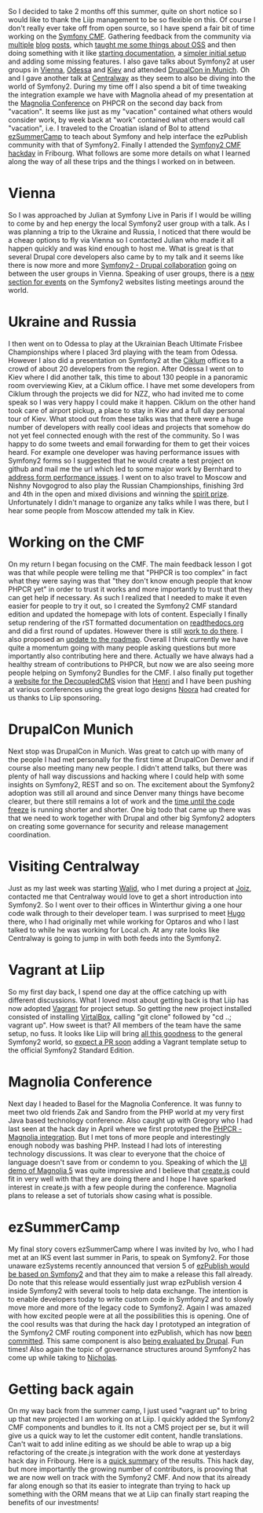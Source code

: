 So I decided to take 2 months off this summer, quite on short notice so I would like to thank the Liip management to be so flexible on this. Of course I don't really ever take off from open source, so I have spend a fair bit of time working on the [Symfony CMF](http://cmf.symfony.com). Gathering feedback from the community via [multiple](http://pooteeweet.org/blog/2123) [blog](http://pooteeweet.org/blog/2129) [posts](http://pooteeweet.org/blog/2146), which [taught me some things about OSS](http://pooteeweet.org/blog/2151) and then doing something with it like [starting documentation](http://symfony-cmf.readthedocs.org/en/latest/index.html), a [simpler initial setup](https://github.com/symfony-cmf/symfony-cmf-standard) and adding some missing features. I also gave talks about Symfony2 at user groups in [Vienna](http://www.meetup.com/sfugvienna/events/69963632/), [Odessa](http://www.ciklum.com/join/community/explore-symfony2-code-odessa/) and [Kiev](http://www.ciklum.com/join/community/explore-symfony2-code/) and attended [DrupalCon in Munich](http://munich2012.drupal.org). Oh and I gave another talk at [Centralway](http://centralway.ch) as they seem to also be diving into the world of Symfony2. During my time off I also spend a bit of time tweaking the integration example we have with Magnolia ahead of my presentation at the [Magnolia Conference](http://www.magnolia-cms.com/community/magnolia-conference.html) on PHPCR on the second day back from "vacation". It seems like just as my "vacation" contained what others would consider work, by week back at "work" contained what others would call "vacation", i.e. I traveled to the Croatian island of Bol to attend [ezSummerCamp](http://ezsummercamp.com) to teach about Symfony and help interface the ezPublish community with that of Symfony2. Finally I attended the [Symfony2 CMF hackday](http://rocketlab.liip.ch/event/symfony_cmf_hackday_september) in Fribourg. What follows are some more details on what I learned along the way of all these trips and the things I worked on in between.

Vienna
======

So I was approached by Julian at Symfony Live in Paris if I would be willing to come by and hep energy the local Symfony2 user group with a talk. As I was planning a trip to the Ukraine and Russia, I noticed that there would be a cheap options to fly via Vienna so I contacted Julian who made it all happen quickly and was kind enough to host me. What is great is that several Drupal core developers also came by to my talk and it seems like there is now more and more [Symfony2 - Drupal collaboration](http://groups.drupal.org/node/243968) going on between the user groups in Vienna. Speaking of user groups, there is a [new section for events](http://symfony.com/events/) on the Symfony2 websites listing meetings around the world.

Ukraine and Russia
==================

I then went on to Odessa to play at the Ukrainian Beach Ultimate Frisbee Championships where I placed 3rd playing with the team from Odessa. However I also did a presentation on Symfony2 at the [Ciklum](http://ciklum.com) offices to a crowd of about 20 developers from the region. After Odessa I went on to Kiev where I did another talk, this time to about 130 people in a panoramic room overviewing Kiev, at a Ciklum office. I have met some developers from Ciklum through the projects we did for NZZ, who had invited me to come speak so I was very happy I could make it happen. Ciklum on the other hand took care of airport pickup, a place to stay in Kiev and a full day personal tour of Kiev. What stood out from these talks was that there were a huge number of developers with really cool ideas and projects that somehow do not yet feel connected enough with the rest of the community. So I was happy to do some tweets and email forwarding for them to get their voices heard. For example one developer was having performance issues with Symfony2 forms so I suggested that he would create a test project on github and mail me the url which led to some major work by Bernhard to [address form performance issues](http://symfony.com/blog/symfony-2-1-0-beta4-released). I went on to also travel to Moscow and Nishny Novgogrod to also play the Russian Championships, finishing 3rd and 4th in the open and mixed divisions and winning the [spirit prize](http://en.wikipedia.org/wiki/Ultimate_frisbee#Spirit_of_the_Game). Unfortunately I didn't manage to organize any talks while I was there, but I hear some people from Moscow attended my talk in Kiev.

Working on the CMF
==================

On my return I began focusing on the CMF. The main feedback lesson I got was that while people were telling me that "PHPCR is too complex" in fact what they were saying was that "they don't know enough people that know PHPCR yet" in order to trust it works and more importantly to trust that they can get help if necessary. As such I realized that I needed to make it even easier for people to try it out, so I created the Symfony2 CMF standard edition and updated the homepage with lots of content. Especially I finally setup rendering of the rST formatted documentation on [readthedocs.org](http://readthedocs.org) and did a first round of updates. However there is still [work to do there](https://github.com/symfony-cmf/symfony-cmf-docs/issues). I also proposed an [update to the roadmap](https://groups.google.com/forum/?fromgroups=#!topic/symfony-cmf-devs/XwaDeFam79I). Overall I think currently we have quite a momentum going with many people asking questions but more importantly also contributing here and there. Actually we have always had a healthy stream of contributions to PHPCR, but now we are also seeing more people helping on Symfony2 Bundles for the CMF. I also finally put together a [website for the DecoupledCMS](http://decoupledcms.org) vision that [Henri](http://bergie.iki.fi) and I have been pushing at various conferences using the great logo designs [Noora](http://www.noppes.fi) had created for us thanks to Liip sponsoring.

DrupalCon Munich
================

Next stop was DrupalCon in Munich. Was great to catch up with many of the people I had met personally for the first time at DrupalCon Denver and if course also meeting many new people. I didn't attend talks, but there was plenty of hall way discussions and hacking where I could help with some insights on Symfony2, REST and so on. The excitement about the Symfony2 adoption was still all around and since Denver many things have become clearer, but there still remains a lot of work and the [time until the code freeze](http://buytaert.net/updated-drupal-8-release-schedule) is running shorter and shorter. One big todo that came up there was that we need to work together with Drupal and other big Symfony2 adopters on creating some governance for security and release management coordination.

Visiting Centralway
===================

Just as my last week was starting [Walid](http://twitter.com/lido_lee), who I met during a project at [Joiz](http://joiz.ch), contacted me that Centralway would love to get a short introduction into Symfony2. So I went over to their offices in Winterthur giving a one hour code walk through to their developer team. I was surprised to meet [Hugo](http://twitter.com/hschot) there, who I had originally met while working for Optaros and who I last talked to while he was working for Local.ch. At any rate looks like Centralway is going to jump in with both feeds into the Symfony2.

Vagrant at Liip
===============

So my first day back, I spend one day at the office catching up with different discussions. What I loved most about getting back is that Liip has now adopted [Vagrant](http://vagrantup.com) for project setup. So getting the new project installed consisted of installing [VirtalBox](http://virtualbox.com), calling "git clone" followed by "cd ..; vagrant up". How sweet is that? All members of the team have the same setup, no fuss. It looks like Liip will bring [all this goodness](http://twitter.com/chregu/status/243768581773479936) to the general Symfony2 world, so [expect a PR soon](http://twitter.com/chregu/status/243994010371375104) adding a Vagrant template setup to the official Symfony2 Standard Edition.

Magnolia Conference
===================

Next day I headed to Basel for the Magnolia Conference. It was funny to meet two old friends Zak and Sandro from the PHP world at my very first Java based technology conference. Also caught up with Gregory who I had last seen at the hack day in April where we first prototyped the [PHPCR - Magnolia integration](https://github.com/symfony-cmf/cmf-sandbox/compare/magnolia_integration). But I met tons of more people and interestingly enough nobody was bashing PHP. Instead I had lots of interesting technology discussions. It was clear to everyone that the choice of language doesn't save from or condemn to you. Speaking of which the [UI demo of Magnolia 5](http://www.youtube.com/watch?v=6HhZhLpSGsk&list=PLxHBbwVVoCoZHAkbVM31t3qq-zavkLnxN) was quite impressive and I believe that [create.js](http://createjs.org) could fit in very well with that they are doing there and I hope I have sparked interest in create.js with a few people during the conference. Magnolia plans to release a set of tutorials show casing what is possible. 

ezSummerCamp
============

My final story covers ezSummerCamp where I was invited by Ivo, who I had met at an IKS event last summer in Paris, to speak on Symfony2. For those unaware ezSystems recently announced that version 5 of [ezPublish would be based on Symfony2](http://share.ez.no/blogs/ez/an-explosive-cocktail-symfony-and-ez-publish-5-joining-forces) and that they aim to make a release this fall already. Do note that this release would essentially just wrap ezPublish version 4 inside Symfony2 with several tools to help data exchange. The intention is to enable developers today to write custom code in Symfony2 and to slowly move more and more of the legacy code to Symfony2. Again I was amazed with how excited people were at all the possibilities this is opening. One of the cool results was that during the hack day I prototyped an integration of the Symfony2 CMF routing component into ezPublish, which has now [been committed](https://github.com/ezsystems/ezp-next/commit/773b267f2a52c170aebe957dd13c8244ab31ee12). This same component is also [being evaluated by Drupal](http://drupal.org/node/1606794). Fun times! Also again the topic of governance structures around Symfony2 has come up while taking to [Nicholas](http://twitter.com/jeanvoye).

Getting back again
==================

On my way back from the summer camp, I just used "vagrant up" to bring up that new projected I am working on at Liip. I quickly added the Symfony2 CMF components and bundles to it. Its not a CMS project per se, but it will give us a quick way to let the customer edit content, handle translations. Can't wait to add inline editing as we should be able to wrap up a big refactoring of the create.js integration with the work done at yesterdays hack day in Fribourg. Here is a [quick summary](https://groups.google.com/d/msg/symfony-cmf-devs/XwaDeFam79I/uOfiyGzGpVMJ) of the results. This hack day, but more importantly the growing number of contributors, is prooving that we are now well on track with the Symfony2 CMF. And now that its already far along enough so that its easier to integrate than trying to hack up something with the ORM means that we at Liip can finally start reaping the benefits of our investments!